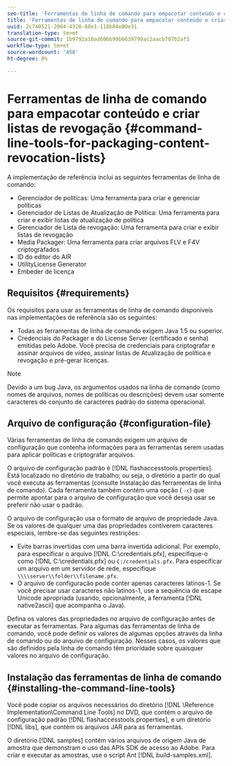 ```yaml
---
seo-title: 'Ferramentas de linha de comando para empacotar conteúdo e criar listas de revogações '
title: 'Ferramentas de linha de comando para empacotar conteúdo e criar listas de revogações '
uuid: 2c740521-2004-4320-88e1-118b84e80e31
translation-type: tm+mt
source-git-commit: 1b9792a10ad606b99b6639799ac2aacb707b2af5
workflow-type: tm+mt
source-wordcount: '458'
ht-degree: 0%

---
```



# Ferramentas de linha de comando para empacotar conteúdo e criar listas de revogação {#command-line-tools-for-packaging-content-revocation-lists}

A implementação de referência inclui as seguintes ferramentas de linha de comando:

* Gerenciador de políticas: Uma ferramenta para criar e gerenciar políticas
* Gerenciador de Listas de Atualização de Política: Uma ferramenta para criar e exibir listas de atualização de política
* Gerenciador de Lista de revogação: Uma ferramenta para criar e exibir listas de revogação
* Media Packager: Uma ferramenta para criar arquivos FLV e F4V criptografados
* ID do editor do AIR
* UtilityLicense Generator
* Embeder de licença

## Requisitos {#requirements}

Os requisitos para usar as ferramentas de linha de comando disponíveis nas implementações de referência são os seguintes:

* Todas as ferramentas de linha de comando exigem Java 1.5 ou superior.
* Credenciais do Packager e do License Server (certificado e senha) emitidas pelo Adobe. Você precisa de credenciais para criptografar e assinar arquivos de vídeo, assinar listas de Atualização de política e revogação e pré-gerar licenças.

>[!NOTE]
>
>Devido a um bug Java, os argumentos usados na linha de comando (como nomes de arquivos, nomes de políticas ou descrições) devem usar somente caracteres do conjunto de caracteres padrão do sistema operacional.

## Arquivo de configuração {#configuration-file}

Várias ferramentas de linha de comando exigem um arquivo de configuração que contenha informações para as ferramentas serem usadas para aplicar políticas e criptografar arquivos.

O arquivo de configuração padrão é [!DNL flashaccesstools.properties]. Está localizado no diretório de trabalho; ou seja, o diretório a partir do qual você executa as ferramentas (consulte Instalação das ferramentas de linha de comando). Cada ferramenta também contém uma opção ( `-c`) que permite apontar para o arquivo de configuração que você deseja usar se preferir não usar o padrão.

O arquivo de configuração usa o formato de arquivo de propriedade Java. Se os valores de qualquer uma das propriedades contiverem caracteres especiais, lembre-se das seguintes restrições:

* Evite barras invertidas com uma barra invertida adicional. Por exemplo, para especificar o arquivo [!DNL C:\credentials.pfx], especifique-o como [!DNL C:\\credentials.pfx] ou `C:/credentials.pfx`. Para especificar um arquivo em um servidor de rede, especifique `\\\\server\\folder\\filename.pfx`.
* O arquivo de configuração pode conter apenas caracteres latinos-1. Se você precisar usar caracteres não latinos-1, use a sequência de escape Unicode apropriada (usando, opcionalmente, a ferramenta [!DNL native2ascii] que acompanha o Java).

Defina os valores das propriedades no arquivo de configuração antes de executar as ferramentas. Para algumas das ferramentas de linha de comando, você pode definir os valores de algumas opções através da linha de comando ou do arquivo de configuração. Nesses casos, os valores que são definidos pela linha de comando têm prioridade sobre quaisquer valores no arquivo de configuração.

## Instalação das ferramentas de linha de comando {#installing-the-command-line-tools}

Você pode copiar os arquivos necessários do diretório [!DNL \Reference Implementation\Command Line Tools] no DVD, que contém o arquivo de configuração padrão [!DNL flashaccesstools.properties], e um diretório [!DNL libs], que contém os arquivos JAR para as ferramentas.

O diretório [!DNL samples] contém vários arquivos de origem Java de amostra que demonstram o uso das APIs SDK de acesso ao Adobe. Para criar e executar as amostras, use o script Ant [!DNL build-samples.xml].